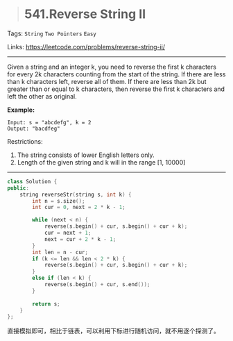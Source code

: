 > # 541.Reverse String II

Tags: `String` `Two Pointers` `Easy`

Links: <https://leetcode.com/problems/reverse-string-ii/>

----

Given a string and an integer k, you need to reverse the first k characters for every 2k characters counting from the start of the string. If there are less than k characters left, reverse all of them. If there are less than 2k but greater than or equal to k characters, then reverse the first k characters and left the other as original.

**Example:**

```
Input: s = "abcdefg", k = 2
Output: "bacdfeg"
```

Restrictions:

1. The string consists of lower English letters only.
2. Length of the given string and k will in the range [1, 10000]

----

```c++
class Solution {
public:
    string reverseStr(string s, int k) {
        int n = s.size();
        int cur = 0, next = 2 * k - 1;

        while (next < n) {
            reverse(s.begin() + cur, s.begin() + cur + k);
            cur = next + 1;
            next = cur + 2 * k - 1;
        }
        int len = n - cur;
        if (k <= len && len < 2 * k) {
            reverse(s.begin() + cur, s.begin() + cur + k);
        }
        else if (len < k) {
            reverse(s.begin() + cur, s.end());
        }
        
        return s;
    }
};
```

直接模拟即可，相比于链表，可以利用下标进行随机访问，就不用逐个探测了。